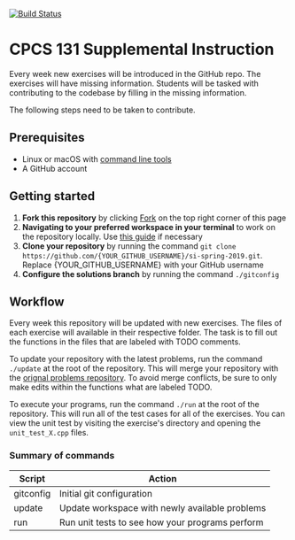 [![Build Status](https://travis-ci.com/omolazabal/si-spring-2019.svg?branch=solutions)](https://travis-ci.com/omolazabal/si-spring-2019)

# CPCS 131 Supplemental Instruction
Every week new exercises will be introduced in the GitHub repo. The exercises will have missing information. Students will be tasked with contributing to the codebase by filling in the missing information. 

The following steps need to be taken to contribute.

## Prerequisites
- Linux or macOS with [command line tools](http://osxdaily.com/2014/02/12/install-command-line-tools-mac-os-x/)
- A GitHub account

## Getting started
1. **Fork this repository** by clicking [Fork](https://github.com/omolazabal/si-spring-2019/fork) on the top right corner of this page
2. **Navigating to your preferred workspace in your terminal** to work on the repository locally. Use [this guide](https://www.git-tower.com/learn/git/ebook/en/command-line/appendix/command-line-101) if necessary
3. **Clone your repository** by running the command `git clone https://github.com/{YOUR_GITHUB_USERNAME}/si-spring-2019.git`. Replace {YOUR_GITHUB_USERNAME} with your GitHub username
4. **Configure the solutions branch** by running the command `./gitconfig`  

## Workflow
Every week this repository will be updated with new exercises. The files of each exercise will available in their respective folder. The task is to fill out the functions in the files that are labeled with TODO comments.

To update your repository with the latest problems, run the command `./update` at the root of the repository. This will merge your repository with the [orignal problems repository](https://github.com/omolazabal/si-spring-2019/tree/problems). To avoid merge conflicts, be sure to only make edits within the functions what are labeled TODO.

To execute your programs, run the command `./run` at the root of the repository. This will run all of the test cases for all of the exercises. You can view the unit test by visiting the exercise's directory and opening the `unit_test_X.cpp` files.


### Summary of commands

| Script  | Action |
| ------------- | ------------- |
| gitconfig  | Initial git configuration  |
| update  | Update workspace with newly available problems  |
| run  | Run unit tests to see how your programs perform  |
